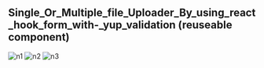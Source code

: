 ## Single_Or_Multiple_file_Uploader_By_using_react_hook_form_with-_yup_validation (reuseable component)

![n1](https://github.com/user-attachments/assets/267df364-8b29-4d04-bd39-07f8b4e73fe8)
![n2](https://github.com/user-attachments/assets/47b63a6f-bdfd-45c1-bf70-1515a887994a)
![n3](https://github.com/user-attachments/assets/004d8b5a-336e-472c-b554-83ac69ccbdd8)
